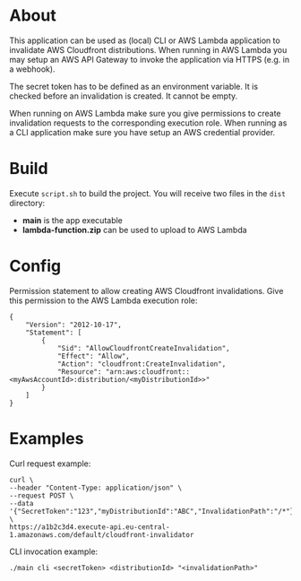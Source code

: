# About
This application can be used as (local) CLI or AWS Lambda application to invalidate
AWS Cloudfront distributions. When running in AWS Lambda you may setup
an AWS API Gateway to invoke the application via HTTPS (e.g. in a webhook).

The secret token has to be defined as an environment variable. It is checked
before an invalidation is created. It cannot be empty.

When running on AWS Lambda make sure you give permissions to create
invalidation requests to the corresponding execution role. When running
as a CLI application make sure  you have setup an AWS credential provider.

# Build
Execute `script.sh` to build the project. You will receive two files in the `dist` directory:
* **main** is the app executable
* **lambda-function.zip** can be used to upload to AWS Lambda  

# Config
Permission statement to allow creating AWS Cloudfront invalidations. Give this
permission to the AWS Lambda execution role:
```
{
    "Version": "2012-10-17",
    "Statement": [
        {
            "Sid": "AllowCloudfrontCreateInvalidation",
            "Effect": "Allow",
            "Action": "cloudfront:CreateInvalidation",
            "Resource": "arn:aws:cloudfront::<myAwsAccountId>:distribution/<myDistributionId>>"
        }
    ]
}
```

# Examples
Curl request example:
```
curl \
--header "Content-Type: application/json" \
--request POST \
--data '{"SecretToken":"123","myDistributionId":"ABC","InvalidationPath":"/*"}' \
https://a1b2c3d4.execute-api.eu-central-1.amazonaws.com/default/cloudfront-invalidator
```

CLI invocation example:
```
./main cli <secretToken> <distributionId> "<invalidationPath>"
```